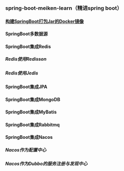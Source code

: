 ### spring-boot-meiken-learn（精进spring boot）
#### [构建SpringBoot打包Jar的Docker镜像](https://github.com/AINewBegin/spring-boot-meiken-learn/tree/master/spring-boot-meiken-docker)
#### SpringBoot多数据源
#### SpringBoot集成Redis
##### Redis使用Redisson
##### Redis使用Jedis
#### SpringBoot集成JPA
#### SpringBoot集成MongoDB
#### SpringBoot集成MyBatis
#### SpringBoot集成Rabbitmq
#### SpringBoot集成Nacos
##### Nacos作为配置中心
##### Nacos作为Dubbo的服务注册与发现中心
